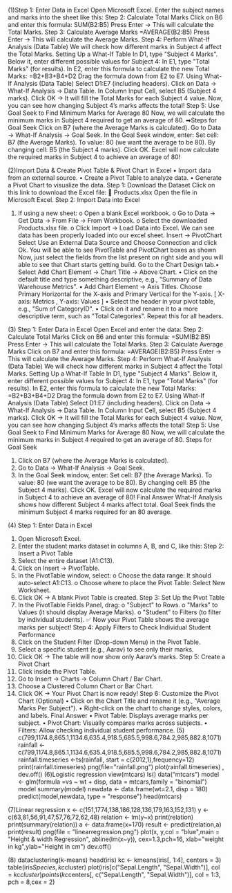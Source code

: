 (1)Step 1: Enter Data in Excel
Open Microsoft Excel.
Enter the subject names and marks into the sheet like this:
Step 2: Calculate Total Marks
Click on B6 and enter this formula:
SUM(B2:B5)
Press Enter → This will calculate the Total Marks.
Step 3: Calculate Average Marks
=AVERAGE(B2:B5)
Press Enter → This will calculate the Average Marks.
Step 4: Perform What-If Analysis (Data Table)
We will check how different marks in Subject 4 affect the Total Marks.
 Setting Up a What-If Table
In D1, type "Subject 4 Marks".
Below it, enter different possible values for Subject 4:
In E1, type "Total Marks" (for results).
In E2, enter this formula to calculate the new Total Marks:
=B2+B3+B4+D2
Drag the formula down from E2 to E7.
Using What-If Analysis (Data Table)
Select D1:E7 (including headers).
Click on Data → What-If Analysis → Data Table.
In Column Input Cell, select B5 (Subject 4 marks).
Click OK → It will fill the Total Marks for each Subject 4 value.
 Now, you can see how changing Subject 4’s marks affects the total!
Step 5: Use Goal Seek to Find Minimum Marks for Average 80
Now, we will calculate the minimum marks in Subject 4 required to get an average of 80.
➡Steps for Goal Seek
Click on B7 (where the Average Marks is calculated).
Go to Data → What-If Analysis → Goal Seek.
In the Goal Seek window, enter:
Set cell: B7 (the Average Marks).
To value: 80 (we want the average to be 80).
By changing cell: B5 (the Subject 4 marks).
Click OK.
Excel will now calculate the required marks in Subject 4 to achieve an average of 80!

(2)Import Data & Create Pivot Table & Pivot Chart in Excel
•	Import data from an external source.
•	Create a Pivot Table to analyze data.
•	Generate a Pivot Chart to visualize the data.
Step 1: Download the Dataset
Click on this link to download the Excel file:
🔗 Products.xlsx
Open the file in Microsoft Excel.
Step 2: Import Data into Excel
1.	If using a new sheet:
o	Open a blank Excel workbook.
o	Go to Data → Get Data → From File → From Workbook.
o	Select the downloaded Products.xlsx file.
o	Click Import → Load Data into Excel.
We can see data has been properly loaded into our excel sheet.
Insert -> PivotChart
Select Use an External Data Source and Choose Connection and click Ok.
You will be able to see PivotTable and PivotChart boxes as shown
Now, just select the fields from the list present on right side and you will able to see that Chart starts getting build.
Go to the Chart Design tab.• Select Add Chart Element → Chart Title → Above Chart. • Click on the default title and type something descriptive, e.g., "Summary of Data Warehouse Metrics". • Add Chart Element → Axis Titles. Choose Primary Horizontal for the X-axis and Primary Vertical for the Y-axis. [ X-axis: Metrics , Y-axis: Values ] • Select the header in your pivot table, e.g., "Sum of CategoryID". • Click on it and rename it to a more descriptive term, such as "Total Categories". Repeat this for all headers.

(3) Step 1: Enter Data in Excel
Open Excel and enter the data:
Step 2: Calculate Total Marks
Click on B6 and enter this formula: =SUM(B2:B5) Press Enter → This will calculate the Total Marks.
Step 3: Calculate Average Marks
Click on B7 and enter this formula: =AVERAGE(B2:B5)  Press Enter → This will calculate the Average Marks.
Step 4: Perform What-If Analysis (Data Table)
We will check how different marks in Subject 4 affect the Total Marks.
Setting Up a What-If Table
In D1, type "Subject 4 Marks".
Below it, enter different possible values for Subject 4:
In E1, type "Total Marks" (for results).
 In E2, enter this formula to calculate the new Total Marks: =B2+B3+B4+D2
Drag the formula down from E2 to E7.
Using What-If Analysis (Data Table)
Select D1:E7 (including headers).
Click on Data → What-If Analysis → Data Table.
In Column Input Cell, select B5 (Subject 4 marks).
Click OK → It will fill the Total Marks for each Subject 4 value.
 Now, you can see how changing Subject 4’s marks affects the total!
Step 5: Use Goal Seek to Find Minimum Marks for Average 80
Now, we will calculate the minimum marks in Subject 4 required to get an average of 80.
Steps for Goal Seek
1.	Click on B7 (where the Average Marks is calculated).
2.	Go to Data → What-If Analysis → Goal Seek.
3.	In the Goal Seek window, enter:
Set cell: B7 (the Average Marks).
To value: 80 (we want the average to be 80).
By changing cell: B5 (the Subject 4 marks).
Click OK.
Excel will now calculate the required marks in Subject 4 to achieve an average of 80!
 Final Answer
What-If Analysis shows how different Subject 4 marks affect total.
Goal Seek finds the minimum Subject 4 marks required for an 80 average.

(4) Step 1: Enter Data in Excel
1.	Open Microsoft Excel.
2.	Enter the student marks dataset in columns A, B, and C, like this:
Step 2: Insert a Pivot Table
1.	Select the entire dataset (A1:C13).
2.	Click on Insert → PivotTable.
3.	In the PivotTable window, select:
o	Choose the data range: It should auto-select A1:C13.
o	Choose where to place the Pivot Table: Select New Worksheet.
4.	Click OK → A blank Pivot Table is created.
Step 3: Set Up the Pivot Table
1.	In the PivotTable Fields Panel, drag:
o	"Subject" to Rows.
o	"Marks" to Values (it should display Average Marks).
o	"Student" to Filters (to filter by individual students).
✅ Now your Pivot Table shows the average marks per subject!
Step 4: Apply Filters to Check Individual Student Performance
1.	Click on the Student Filter (Drop-down Menu) in the Pivot Table.
2.	Select a specific student (e.g., Aarav) to see only their marks.
3.	Click OK → The table will now show only Aarav’s marks.
Step 5: Create a Pivot Chart
1.	Click inside the Pivot Table.
2.	Go to Insert → Charts → Column Chart / Bar Chart.
3.	Choose a Clustered Column Chart or Bar Chart.
4.	Click OK → Your Pivot Chart is now ready!
Step 6: Customize the Pivot Chart (Optional)
•	Click on the Chart Title and rename it (e.g., "Average Marks Per Subject").
•	Right-click on the chart to change styles, colors, and labels.
Final Answer
•	Pivot Table: Displays average marks per subject.
•	Pivot Chart: Visually compares marks across subjects.
•	Filters: Allow checking individual student performance.
(5)
c(799,1174.8,865.1,1134.6,635.4,918.5,685.5,998.6,784.2,985,882.8,1071)
rainfall <- c(799,1174.8,865.1,1134.6,635.4,918.5,685.5,998.6,784.2,985,882.8,1071)
rainfall.timeseries <-ts(rainfall, start = c(2012,1),frequency=12)
print(rainfall.timeseries)
png(file="rainfall.png")
plot(rainfall.timeseries) , dev.off()
(6)Logistic regression
view(mtcars)
ls()
data(“mtcars”)
model <- glm(formula =vs ~ wt + disp, data = mtcars,family = "binomial")
model
summary(model)
newdata <- data.frame(wt=2.1, disp = 180)
predict(model,newdata, type = "response")
head(mtcars)

(7)Linear regression
x <- c(151,1774,138,186,128,136,179,163,152,131)
y <- c(63,81,56,91,47,57,76,72,62,48)
 relation <- lm(y~x)
 print(relation)
print(summary(relation))
a <- data.frame(x=170)
result <- predict(relation,a)
print(result)
png(file = "linearregression.png")
plot(x, y,col = "blue",main = "Height & width Regression",
abline(lm(x~y)), cex=1.3,pch=16, xlab="weight in kg",ylab="Height in cm")
dev.off()

(8) dataclustering(k-means)
head(iris)
kc <- kmeans(iris[, 1:4], centers = 3)
table(iris$Species, kc$cluster)
plot(iris[c("Sepal.Length", "Sepal.Width")], col = kc$cluster)
points(kc$centers[, c("Sepal.Length", "Sepal.Width")], col = 1:3, pch = 8,cex = 2)

